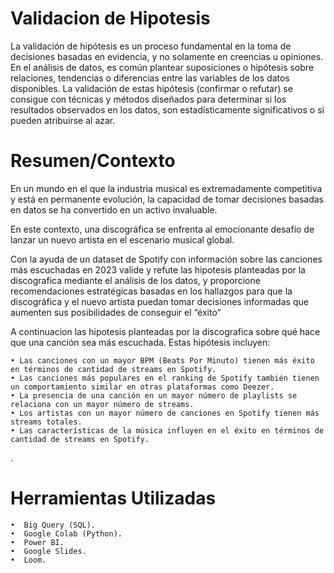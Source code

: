 # Validacion de Hipotesis

La validación de hipótesis es un proceso fundamental en la toma de decisiones basadas en evidencia, y no solamente en creencias u opiniones. En el análisis de datos, es común plantear suposiciones o hipótesis sobre relaciones, tendencias o diferencias entre las variables de los datos disponibles. La validación de estas hipótesis (confirmar o refutar) se consigue con técnicas y métodos diseñados para determinar si los resultados observados en los datos, son estadísticamente significativos o si pueden atribuirse al azar.

# Resumen/Contexto

En un mundo en el que la industria musical es extremadamente competitiva y está en permanente evolución, la capacidad de tomar decisiones basadas en datos se ha convertido en un activo invaluable.

En este contexto, una discográfica se enfrenta al emocionante desafío de lanzar un nuevo artista en el escenario musical global.

Con la ayuda de un dataset de Spotify con información sobre las canciones más escuchadas en 2023 valide y refute las hipotesis planteadas por la discografica  mediante el análisis de los datos, y proporcione recomendaciones estratégicas basadas en los hallazgos para que la discográfica y el nuevo artista puedan tomar decisiones informadas que aumenten sus posibilidades de conseguir el “éxito”

A continuacion las hipotesis planteadas por la discografica sobre qué hace que una canción sea más escuchada. Estas hipótesis incluyen:
   
    • Las canciones con un mayor BPM (Beats Por Minuto) tienen más éxito en términos de cantidad de streams en Spotify.
    • Las canciones más populares en el ranking de Spotify también tienen un comportamiento similar en otras plataformas como Deezer.
    • La presencia de una canción en un mayor número de playlists se relaciona con un mayor número de streams.
    • Los artistas con un mayor número de canciones en Spotify tienen más streams totales.
    • Las características de la música influyen en el éxito en términos de cantidad de streams en Spotify.
.
# Herramientas Utilizadas
   
    •  Big Query (SQL).
    •  Google Colab (Python).
    •  Power BI.
    •  Google Slides.
    •  Loom.
